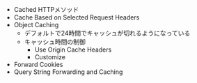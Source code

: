 - Cached HTTPメソッド
- Cache Based on Selected Request Headers
- Object Caching
	- デフォルトで24時間でキャッシュが切れるようになっている
	- キャッシュ時間の制御
		- Use Origin Cache Headers
		- Customize
- Forward Cookies
- Query String Forwarding and Caching
